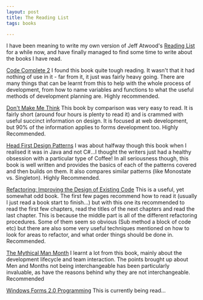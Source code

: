 ```yaml
---
layout: post
title: The Reading List
tags: books

---
```


I have been meaning to write my own version of Jeff Atwood's [Reading List][reading-list] for a while now, and have finally managed to find some time to write about the books I have read.

[Code Complete 2][amazon-code-complete]
I found this book quite tough reading. It wasn't that it had nothing of use in it - far from it, it just was fairly heavy going.  There are many things that can be learnt from this to help with the whole process of development, from how to name variables and functions to what the useful methods of development planning are.  Highly recommended.

[Don't Make Me Think][amazon-dont-think]
This book by comparison was very easy to read.  It is fairly short (around four hours is plenty to read it) and is crammed with useful succinct information on design.  It is focused at web development, but 90% of the information applies to forms development too.  Highly Recommended.

[Head First Design Patterns][amazon-design]
I was about halfway though this book when I realised it was in Java and not C#...I thought the writers just had a healthy obsession with a particular type of Coffee!  In all seriousness though, this book is well written and provides the basics of each of the patterns covered and then builds on them.  It also compares similar patterns (like Monostate vs. Singleton).  Highly Recommended.

[Refactoring: Improving the Design of Existing Code][amazon-refactoring]
This is a useful, yet somewhat odd book.  The first few pages recommend how to read it (usually I just read a book start to finish...)  but with this one its recommended to read the first few chapters, read the titles of the next chapters and read the last chapter.  This is because the middle part is all of the different refactoring procedures.  Some of them seem so obvious (Sub method a block of code etc) but there are also some very useful techniques mentioned on how to look for areas to refactor, and what order things should be done in.  Recommended.

[The Mythical Man Month][amazon-man-month]
I learnt a lot from this book, mainly about the development lifecycle and team interaction.  The points brought up about Men and Months not being interchangeable has been particularly invaluable, as have the reasons behind why they are not interchangeable. Recommended

[Windows Forms 2.0 Programming][amazon-forms]
This is currently being read...

[reading-list]: http://www.codinghorror.com/blog/archives/000020.html
[amazon-code-complete]: http://www.amazon.co.uk/Code-Complete-Practical-Handbook-Construction/dp/0735619670/ref=sr_1_1?ie=UTF8&s=books&qid=1244194043&sr=8-1
[amazon-dont-think]: http://www.amazon.co.uk/Dont-Make-Me-Think-Usability/dp/0321344758/ref=pd_sim_b_20
[amazon-design]: http://www.amazon.co.uk/Head-First-Design-Patterns-Freeman/dp/0596007124/ref=pd_sim_b_3
[amazon-refactoring]: http://www.amazon.co.uk/Refactoring-Improving-Design-Existing-Technology/dp/0201485672/ref=pd_sim_b_6
[amazon-man-month]: http://www.amazon.co.uk/Mythical-Month-Essays-Software-Engineering/dp/0201835959/ref=pd_sim_b_29
[amazon-forms]: http://www.amazon.co.uk/Windows-Forms-Programming-Chris-Sells/dp/0321267966/ref=sr_1_1?ie=UTF8&s=books&qid=1244194283&sr=1-1